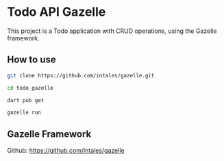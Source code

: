 # Todo API Gazelle

This project is a Todo application with CRUD operations, using the Gazelle framework.

## How to use

```sh
git clone https://github.com/intales/gazelle.git
```

```sh
cd todo_gazelle
```

```sh
dart pub get
```

```sh
gazelle run
```

## Gazelle Framework

Github: <https://github.com/intales/gazelle>

